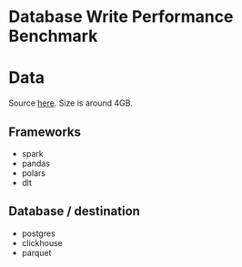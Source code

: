 # Database Write Performance Benchmark

# Data

Source [here](ttps://beta.source.coop/vida/google-microsoft-open-buildings/geoparquet/by_country/country_iso=THA/THA.parquet). Size is around 4GB.

## Frameworks
- spark
- pandas
- polars
- dlt

## Database / destination
- postgres
- clickhouse
- parquet
